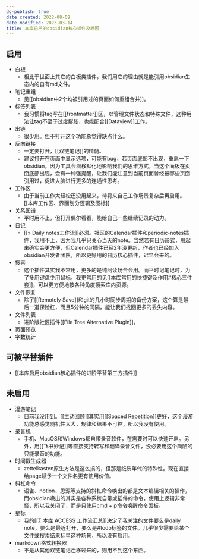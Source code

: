 ```yaml
---
dg-publish: true
date created: 2022-08-09
date modified: 2023-03-14
title: 本库启用的obsidian核心插件及原因
---
```


## 启用

- 白板
	- 相比于世面上其它的白板类插件，我们用它的理由就是能引用obsidian生态内的自有md文件。
- 笔记重组
	- 见[[obsidian中2个均被引用过的页面如何重组合并]]。
- 标签列表
	- 我习惯将tag写在[[frontmatter]]区，以管理文件状态和特殊文件，这种用法让tag不至于过度膨胀，也能配合[[Dataview]]工作。
- 出链
	- 很少用。但不打开这个功能总觉得缺点什么。
- 反向链接
	- 一定要打开，[[双链笔记]]的精髓。
	- 建议打开在页面中显示选项，可能有bug，若页面底部不出现，重启一下obsidian。因为工具会潜移默化地影响我们的思维方式，当这个面板在页面底部出现，会有一种强提醒，让我们能注意到当前页面曾经被哪些页面引用过，促进大脑进行更多的连通性思考。
- 工作区
	- 由于当前工作太轻松还没用起来，待将来自己工作场景复杂后再启用。[[本库工作区、界面划分逻辑及图标]]
- 关系图谱
	- 平时用不上，但打开偶尔看看，能给自己一些继续记录的动力。
- 日记
	- [[» Daily notes工作流]]必须。社区的Calendar插件和periodic-notes插件，我用不上，因为我几乎只关心当天的note。当然若有日历形式，用起来确实会更方便，但Calendar插件已经2年没更新，作者也已经加入obsidian开发者团队，所以更好用的日历核心插件，迟早会来的。
- 搜索
	- 这个插件其实我不常用，更多的是纯阅读场合会用。而平时记笔记时，为了多用键盘少用鼠标，我更常用的见[[本库常用的快捷键及作用#核心三件套]]，可以更方便地按各种角度搜索库内资源。
- 文件恢复
	- 除了[[Remotely Save]]和git的几小时同步周期的备份方案，这个算是最后一道保险杠，而且5分钟的间隔，能让我们找回更多的丢失内容。
- 文件列表
	- 进阶版社区插件[[File Tree Alternative Plugin]]。
- 页面预览
- 字数统计

## 可被平替插件

- [[本库启用obsidian核心插件的进阶平替第三方插件]]

## 未启用

- 漫游笔记
	- 目前我没用到。[[主动回顾]]其实用[[Spaced Repetition]]更好，这个漫游功能总感觉随机性太大，规律和结果不可控，所以我没有使用。
- 录音机
	- 手机、MacOS和Windows都自带录音软件，在需要时可以快速开启。另外，用[[飞书妙记]]等直接支持转写和翻译录音文件，没必要用这个简陋的只能录音的功能。
- 时间戳生成器
	- zettelkasten原生方法是这么搞的，但那是纸质年代的特殊性。现在直接给page赋予一个文件名更有使用价值。
- 斜杠命令
	- 语雀、notion、思源等支持的斜杠命令唤出的都是文本编辑相关的操作，而obsidian唤出的其实是各种系统自带或插件的命令，使用上逻辑非常怪，所以我关闭了，而是只使用cmd + p命令唤醒命令面板。
- 星标
	- 我的[[∑ 本库 ACCESS 工作流汇总]]决定了我关注的文件要么是daily note，要么是最近打开，要么是#todo标签的文件。几乎很少需要给某个文件或搜索结果标星这种场景，所以没有启用。
- markdown格式转换器
	- 不是从其他双链笔记迁移过来的，则用不到这个东西。
